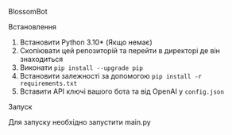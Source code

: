 BlossomBot

<p>Встановлення</p>
<ol>
  <li>Встановити Python 3.10* (Якщо немає)</li>
  <li>Скопіювати цей репозиторій та перейти в директорі де він знаходиться</li>
  <li>Виконати <code>pip install --upgrade pip</code></li>
  <li>Встановити залежності за допомогою <code>pip install -r requirements.txt</code></li>
  <li>Вставити API ключі вашого бота та від OpenAI у <code>config.json</code></li>
</ol>
<p>Запуск</p>
<span>Для запуску необхідно запустити main.py</span>
